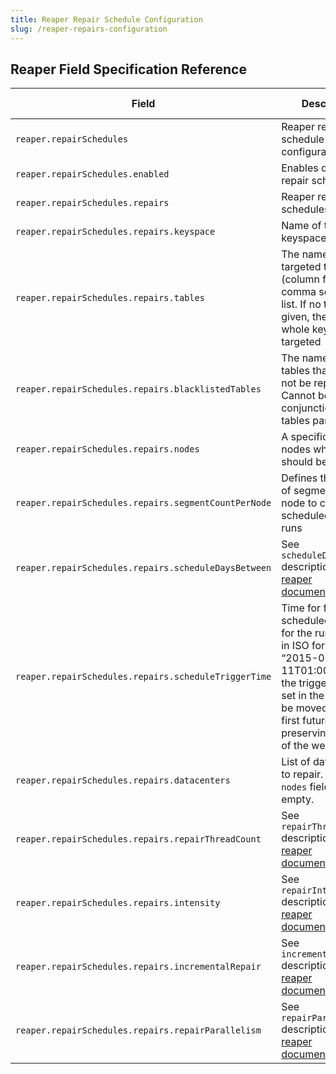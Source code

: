 ```yaml
---
title: Reaper Repair Schedule Configuration
slug: /reaper-repairs-configuration
---
```


## Reaper Field Specification Reference

| Field                            | Description                                                                                                                                                                                     | Is Required | Default                          |
|----------------------------------|-------------------------------------------------------------------------------------------------------------------------------------------------------------------------------------------------|-------------|----------------------------------|
| `reaper.repairSchedules                              ` | Reaper repair schedule configuration                                                                                                                                      | `N`  |                               |
| `reaper.repairSchedules.enabled                      ` | Enables or disables repair schedules                                                                                                                                      | `N`  |  `false`                      |
| `reaper.repairSchedules.repairs                      ` | Reaper repair schedules list                                                                                                                                              | `N`  |  `[]`                         | 
| `reaper.repairSchedules.repairs.keyspace             ` | Name of table keyspace to repair                                                                                                                                          | `Y`  |                               | 
| `reaper.repairSchedules.repairs.tables               ` | The name of the targeted tables (column families) as comma separated list. If no tables given, then the whole keyspace is targeted                                        | `N`  |  All tables in the keyspace   | 
| `reaper.repairSchedules.repairs.blacklistedTables    ` | The name of the tables that should not be repaired. Cannot be used in conjunction with the tables parameter.                                                              | `N`  |                               | 
| `reaper.repairSchedules.repairs.nodes                ` | A specific list of nodes whose tokens should be repaired.                                                                                                                 | `N`  |  All nodes                    | 
| `reaper.repairSchedules.repairs.segmentCountPerNode  ` | Defines the number of segments per node to create for scheduled repair runs                                                                                               | `N`  |                               | 
| `reaper.repairSchedules.repairs.scheduleDaysBetween  ` | See `scheduleDaysBetween` description in [reaper documentation](http://cassandra-reaper.io/docs/configuration/reaper_specific)                                            | `N`  |  `7`                          | 
| `reaper.repairSchedules.repairs.scheduleTriggerTime  ` | Time for first scheduled trigger for the run. Must be in ISO format, e.g. “2015-02-11T01:00:00”. If the trigger time is set in the past, it will be moved to the first future date preserving the day of the week| `N`  |  Next system mid-night (UTC)  | 
| `reaper.repairSchedules.repairs.datacenters          ` | List of datacenters to repair. Ignored if `nodes` field is not empty.                                                                                                     | `N`  |  All datacenters              |
| `reaper.repairSchedules.repairs.repairThreadCount    ` | See `repairThreadCount` description in [reaper documentation](http://cassandra-reaper.io/docs/configuration/reaper_specific)                                              | `N`  |  `2`                          | 
| `reaper.repairSchedules.repairs.intensity            ` | See `repairIntensity` description in [reaper documentation](http://cassandra-reaper.io/docs/configuration/reaper_specific)                                                | `N`  |  `1.0`                        | 
| `reaper.repairSchedules.repairs.incrementalRepair    ` | See `incrementalRepair` description in [reaper documentation](http://cassandra-reaper.io/docs/configuration/reaper_specific)                                              | `N`  |  `false`                      | 
| `reaper.repairSchedules.repairs.repairParallelism    ` | See `repairParallelism` description in [reaper documentation](http://cassandra-reaper.io/docs/configuration/reaper_specific)                                              | `N`  |  `DATACENTER_AWARE`           | 
 